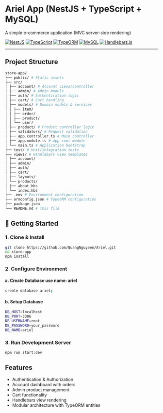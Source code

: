 # Ariel App (NestJS + TypeScript + MySQL)

A simple e-commerce application (MVC server-side rendering)

[![NestJS](https://img.shields.io/badge/nestjs-%23E0234E.svg?style=for-the-badge&logo=nestjs&logoColor=white)](https://nestjs.com/)
[![TypeScript](https://img.shields.io/badge/typescript-%23007ACC.svg?style=for-the-badge&logo=typescript&logoColor=white)](https://www.typescriptlang.org/)
[![TypeORM](https://img.shields.io/badge/typeorm-%23167BFF.svg?style=for-the-badge&logo=typeorm&logoColor=white)](https://typeorm.io/)
[![MySQL](https://img.shields.io/badge/MySQL-4479A1?style=for-the-badge&logo=mysql&logoColor=white)](https://www.mysql.com/)
[![Handlebars.js](https://img.shields.io/badge/handlebars.js-%23f0772b.svg?style=for-the-badge&logo=handlebars.js&logoColor=white)](https://handlebarsjs.com/)

---

## Project Structure
```bash
store-app/
├── public/ # Static assets
├── src/
│ ├── account/ # Account views/controller
│ ├── admin/ # Admin module
│ ├── auth/ # Authentication logic
│ ├── cart/ # Cart handling
│ ├── models/ # Domain models & services
│ │ ├── item/
│ │ ├── order/
│ │ ├── product/
│ │ └── user/
│ ├── product/ # Product controller logic
│ ├── validators/ # Request validation
│ ├── app.controller.ts # Main controller
│ ├── app.module.ts # App root module
│ └── main.ts # Application bootstrap
├── test/ # Unit/integration tests
├── views/ # Handlebars view templates
│ ├── account/
│ ├── admin/
│ ├── auth/
│ ├── cart/
│ ├── layouts/
│ └── products/
│ ├── about.hbs
│ └── index.hbs
├── .env # Environment configuration
├── ormconfig.json # TypeORM configuration
├── package.json
└── README.md # This file
```
## 🚀 Getting Started

### 1. Clone & Install
```bash
git clone https://github.com/QuangNguyeen/Ariel.git
cd store-app
npm install
```
### 2. Configure Environment
#### a. Create Database use name: ariel
```bash
create database ariel;
```
#### b. Setup Database
```bash
DB_HOST=localhost
DB_PORT=3306
DB_USERNAME=root
DB_PASSWORD=your_password
DB_NAME=ariel
```
### 3. Run Development Server
```bash
npm run start:dev
```
## Features
- Authentication & Authorization
- Account dashboard with orders
- Admin product management
- Cart functionality
- Handlebars view rendering
- Modular architecture with TypeORM entities

